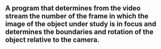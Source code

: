 ## A program that determines from the video stream the number of the frame in which the image of the object under study is in focus and determines the boundaries and rotation of the object relative to the camera.

